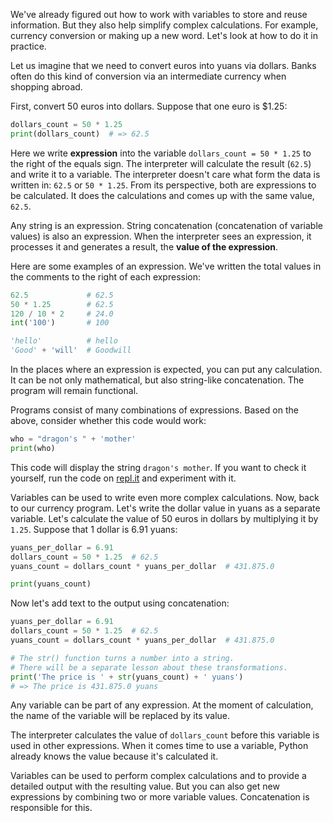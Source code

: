
We've already figured out how to work with variables to store and reuse information. But they also help simplify complex calculations. For example, currency conversion or making up a new word. Let's look at how to do it in practice.

Let us imagine that we need to convert euros into yuans via dollars. Banks often do this kind of conversion via an intermediate currency when shopping abroad.

First, convert 50 euros into dollars. Suppose that one euro is $1.25:

```python
dollars_count = 50 * 1.25
print(dollars_count)  # => 62.5
```

Here we write **expression** into the variable `dollars_count = 50 * 1.25` to the right of the equals sign. The interpreter will calculate the result (`62.5`) and write it to a variable.  The interpreter doesn't care what form the data is written in: `62.5` or `50 * 1.25`. From its perspective, both are expressions to be calculated. It does the calculations and comes up with the same value, `62.5`.

Any string is an expression. String concatenation (concatenation of variable values) is also an expression. When the interpreter sees an expression, it processes it and generates a result, the **value of the expression**.

Here are some examples of an expression. We've written the total values in the comments to the right of each expression:

```python
62.5             # 62.5
50 * 1.25        # 62.5
120 / 10 * 2     # 24.0
int('100')       # 100

'hello'          # hello
'Good' + 'will'  # Goodwill
```

In the places where an expression is expected, you can put any calculation. It can be not only mathematical, but also string-like concatenation. The program will remain functional.

Programs consist of many combinations of expressions. Based on the above, consider whether this code would work:

```python
who = "dragon's " + 'mother'
print(who)
```

This code will display the string `dragon's mother`. If you want to check it yourself, run the code on [repl.it](https://replit.com/languages/python3) and experiment with it.

Variables can be used to write even more complex calculations. Now, back to our currency program. Let's write the dollar value in yuans as a separate variable. Let's calculate the value of 50 euros in dollars by multiplying it by `1.25`. Suppose that 1 dollar is 6.91 yuans:

```python
yuans_per_dollar = 6.91
dollars_count = 50 * 1.25  # 62.5
yuans_count = dollars_count * yuans_per_dollar  # 431.875.0

print(yuans_count)
```

Now let's add text to the output using concatenation:

```python
yuans_per_dollar = 6.91
dollars_count = 50 * 1.25  # 62.5
yuans_count = dollars_count * yuans_per_dollar  # 431.875.0

# The str() function turns a number into a string.
# There will be a separate lesson about these transformations.
print('The price is ' + str(yuans_count) + ' yuans')
# => The price is 431.875.0 yuans
```

Any variable can be part of any expression. At the moment of calculation, the name of the variable will be replaced by its value.

The interpreter calculates the value of `dollars_count` before this variable is used in other expressions. When it comes time to use a variable, Python already knows the value because it's calculated it.

Variables can be used to perform complex calculations and to provide a detailed output with the resulting value. But you can also get new expressions by combining two or more variable values. Concatenation is responsible for this.
